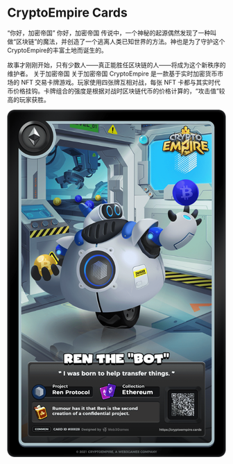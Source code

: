 # CryptoEmpire Cards

“你好，加密帝国”
你好，加密帝国
传说中，一个神秘的起源偶然发现了一种叫做“区块链”的魔法，并创造了一个逃离人类已知世界的方法。神也是为了守护这个CryptoEmpire的丰富土地而诞生的。

故事才刚刚开始，只有少数人——真正能胜任区块链的人——将成为这个新秩序的维护者。
关于加密帝国
关于加密帝国
CryptoEmpire 是一款基于实时加密货币市场的 NFT 交易卡牌游戏。玩家使用四张牌互相对战，每张 NFT 卡都与其实时代币价格挂钩。卡牌组合的强度是根据对战时区块链代币的价格计算的，“攻击值”较高的玩家获胜。

![NFT](unnamed.png)
